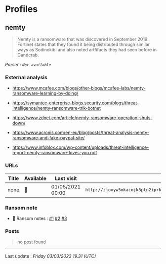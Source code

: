# Profiles

## **nemty**

> Nemty is a ransomware that was discovered in September 2019. Fortinet states that they found it being distributed through similar ways as Sodinokibi and also noted artfifacts they had seen before in Gandcrab.

_Parser : `Not available`_

### External analysis
- https://www.mcafee.com/blogs/other-blogs/mcafee-labs/nemty-ransomware-learning-by-doing/

- https://symantec-enterprise-blogs.security.com/blogs/threat-intelligence/nemty-ransomware-trik-botnet

- https://www.zdnet.com/article/nemty-ransomware-operation-shuts-down/

- https://www.acronis.com/en-eu/blog/posts/threat-analysis-nemty-ransomware-and-fake-paypal-site/

- https://www.infoblox.com/wp-content/uploads/threat-intelligence-report-nemty-ransomware-loves-you.pdf

### URLs
| Title | Available | Last visit | fqdn | Screenshot 
|---|---|---|---|---|
| none | 🔴 | 01/05/2021 00:00 | `http://zjoxyw5mkacojk5ptn2iprkivg5clow72mjkyk5ttubzxprjjnwapkad.onion` | ❌ | 


### Ransom note
* 📝 Ransom notes :  <a href="/ransomware_notes/nemty/nemty_v1.txt" target=_blank>#1</a>  <a href="/ransomware_notes/nemty/nemty_v16.txt" target=_blank>#2</a>  <a href="/ransomware_notes/nemty/nemty_v25.txt" target=_blank>#3</a> 

### Posts

> no post found


 --- 


Last update : _Friday 03/03/2023 19.31 (UTC)_
